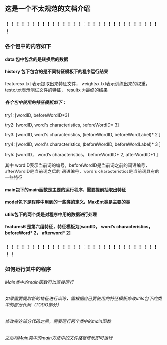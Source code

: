 ## 这是一个不太规范的文档介绍

### ！！！！！！！！！！！！！！！！！！！！！！！！！！！！！！！
### 各个包中的内容如下
#### data 包中包含的是转换后的数据
#### history 包下包含的是不同特征模板下的程序运行结果
featuresx.txt 表示提取出来特征文件， weightsx.txt表示训练出来的权重，testx.txt表示测试文件的特征， resultx
为最终的结果
##### 各个包中使用的特征模板如下：
try1: [wordID, beforeWordID*3]

try2: [wordID, word's characteristics, beforeWordID* 3]

try3: [wordID, word's characteristics, (beforeWordID, beforeWordLabel)* 2 ]

try4: [wordID, word's characteristics, (beforeWordID, beforeWordLabel)* 3 ]

try5: [wordID， word’s characteristics， beforeWordID* 2, afterWordID*1 ]


其中 wordID表示当前词的编号，beforeWordID是当前词之前的词语编号，afterWordID是当前词之后的
词语编号，word's characteristics是当前词具有的一些特征

#### main包下的main函数是主要的运行程序，需要提前抽取出特征
#### model包下是程序中用到的一些类的定义，MaxEnt类是主要的类
#### utils包下的两个类是对程序中用的数据进行处理
#### features6 是第六组特征，特征模板为[wordID， word’s characteristics， beforeWord* 2， afterword* 2]
### ！！！！！！！！！！！！！！！！！！！！！！！！！！！！！！！！
### 如何运行其中的程序
###### Main类中的main函数可以直接运行
###### 如果需要提取新的特征进行训练，需根据自己要使用的特征模板修改utils包下的类中的部分代码（TODO部分）
###### 修改完这部分代码之后，需要运行两个类中的main函数
###### 之后将Main类中的main方法中的文件路径修改即可运行 
